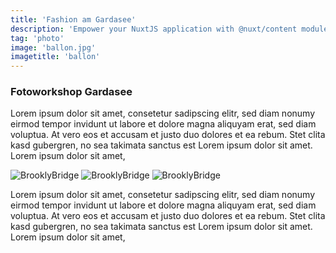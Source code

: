 ```yaml
---
title: 'Fashion am Gardasee'
description: 'Empower your NuxtJS application with @nuxt/content module: write in a content/'
tag: 'photo'
image: 'ballon.jpg'
imagetitle: 'ballon'
---
```

### Fotoworkshop Gardasee

Lorem ipsum dolor sit amet, consetetur sadipscing elitr, sed diam nonumy eirmod tempor invidunt ut labore et dolore magna aliquyam erat, sed diam voluptua. At vero eos et accusam et justo duo dolores et ea rebum. Stet clita kasd gubergren, no sea takimata sanctus est Lorem ipsum dolor sit amet. Lorem ipsum dolor sit amet,

![BrooklyBridge](https://www.w3schools.com/html/pic_trulli.jpg)
![BrooklyBridge](https://www.w3schools.com/html/img_chania.jpg)
![BrooklyBridge](https://www.w3schools.com/html/img_girl.jpg)

Lorem ipsum dolor sit amet, consetetur sadipscing elitr, sed diam nonumy eirmod tempor invidunt ut labore et dolore magna aliquyam erat, sed diam voluptua. At vero eos et accusam et justo duo dolores et ea rebum. Stet clita kasd gubergren, no sea takimata sanctus est Lorem ipsum dolor sit amet. Lorem ipsum dolor sit amet,
